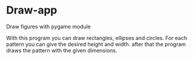 # Draw-app
Draw figures with pygame module

With this program you can draw rectangles, ellipses and circles. For each pattern you can give the desired height
and width. after that the program draws the pattern with the given dimensions. 
